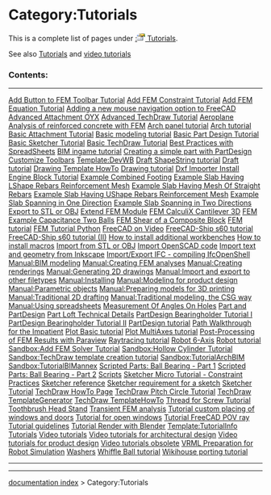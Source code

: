 # Category:Tutorials
This is a complete list of pages under [:<img src="images/Property.png" style="width:16px"> Tutorials](:Category_Tutorials.md).

See also [Tutorials](Tutorials.md) and [video tutorials](video_tutorials.md)

### Contents:

  ------------------------------------------------------------------------------------------------------------------------- ------------------------------------------------------------------------------------------------------- -------------------------------------------------------------------------------------------------------------------------
  [Add Button to FEM Toolbar Tutorial](Add_Button_to_FEM_Toolbar_Tutorial.md)                                       [Add FEM Constraint Tutorial](Add_FEM_Constraint_Tutorial.md)                                   [Add FEM Equation Tutorial](Add_FEM_Equation_Tutorial.md)
  [Adding a new mouse navigation option to FreeCAD](Adding_a_new_mouse_navigation_option_to_FreeCAD.md)             [Advanced Attachment OYX](Advanced_Attachment_OYX.md)                                           [Advanced TechDraw Tutorial](Advanced_TechDraw_Tutorial.md)
  [Aeroplane](Aeroplane.md)                                                                                         [Analysis of reinforced concrete with FEM](Analysis_of_reinforced_concrete_with_FEM.md)         [Arch panel tutorial](Arch_panel_tutorial.md)
  [Arch tutorial](Arch_tutorial.md)                                                                                 [Basic Attachment Tutorial](Basic_Attachment_Tutorial.md)                                       [Basic modeling tutorial](Basic_modeling_tutorial.md)
  [Basic Part Design Tutorial](Basic_Part_Design_Tutorial.md)                                                       [Basic Sketcher Tutorial](Basic_Sketcher_Tutorial.md)                                           [Basic TechDraw Tutorial](Basic_TechDraw_Tutorial.md)
  [Best Practices with SpreadSheets](Best_Practices_with_SpreadSheets.md)                                           [BIM ingame tutorial](BIM_ingame_tutorial.md)                                                   [Creating a simple part with PartDesign](Creating_a_simple_part_with_PartDesign.md)
  [Customize Toolbars](Customize_Toolbars.md)                                                                       [Template:DevWB](Template_DevWB.md)                                                             [Draft ShapeString tutorial](Draft_ShapeString_tutorial.md)
  [Draft tutorial](Draft_tutorial.md)                                                                               [Drawing Template HowTo](Drawing_Template_HowTo.md)                                             [Drawing tutorial](Drawing_tutorial.md)
  [Dxf Importer Install](Dxf_Importer_Install.md)                                                                   [Engine Block Tutorial](Engine_Block_Tutorial.md)                                               [Example Combined Footing](Example_Combined_Footing.md)
  [Example Slab Having LShape Rebars Reinforcement Mesh](Example_Slab_Having_LShape_Rebars_Reinforcement_Mesh.md)   [Example Slab Having Mesh Of Straight Rebars](Example_Slab_Having_Mesh_Of_Straight_Rebars.md)   [Example Slab Having UShape Rebars Reinforcement Mesh](Example_Slab_Having_UShape_Rebars_Reinforcement_Mesh.md)
  [Example Slab Spanning in One Direction](Example_Slab_Spanning_in_One_Direction.md)                               [Example Slab Spanning in Two Directions](Example_Slab_Spanning_in_Two_Directions.md)           [Export to STL or OBJ](Export_to_STL_or_OBJ.md)
  [Extend FEM Module](Extend_FEM_Module.md)                                                                         [FEM CalculiX Cantilever 3D](FEM_CalculiX_Cantilever_3D.md)                                     [FEM Example Capacitance Two Balls](FEM_Example_Capacitance_Two_Balls.md)
  [FEM Shear of a Composite Block](FEM_Shear_of_a_Composite_Block.md)                                               [FEM tutorial](FEM_tutorial.md)                                                                 [FEM Tutorial Python](FEM_Tutorial_Python.md)
  [FreeCAD on Video](FreeCAD_on_Video.md)                                                                           [FreeCAD-Ship s60 tutorial](FreeCAD-Ship_s60_tutorial.md)                                       [FreeCAD-Ship s60 tutorial (II)](FreeCAD-Ship_s60_tutorial_(II).md)
  [How to install additional workbenches](How_to_install_additional_workbenches.md)                                 [How to install macros](How_to_install_macros.md)                                               [Import from STL or OBJ](Import_from_STL_or_OBJ.md)
  [Import OpenSCAD code](Import_OpenSCAD_code.md)                                                                   [Import text and geometry from Inkscape](Import_text_and_geometry_from_Inkscape.md)             [Import/Export IFC - compiling IfcOpenShell](Import/Export_IFC_-_compiling_IfcOpenShell.md)
  [Manual:BIM modeling](Manual_BIM_modeling.md)                                                                     [Manual:Creating FEM analyses](Manual_Creating_FEM_analyses.md)                                 [Manual:Creating renderings](Manual_Creating_renderings.md)
  [Manual:Generating 2D drawings](Manual_Generating_2D_drawings.md)                                                 [Manual:Import and export to other filetypes](Manual_Import_and_export_to_other_filetypes.md)   [Manual:Installing](Manual_Installing.md)
  [Manual:Modeling for product design](Manual_Modeling_for_product_design.md)                                       [Manual:Parametric objects](Manual_Parametric_objects.md)                                       [Manual:Preparing models for 3D printing](Manual_Preparing_models_for_3D_printing.md)
  [Manual:Traditional 2D drafting](Manual_Traditional_2D_drafting.md)                                               [Manual:Traditional modeling, the CSG way](Manual:Traditional_modeling,_the_CSG_way.md)         [Manual:Using spreadsheets](Manual_Using_spreadsheets.md)
  [Measurement Of Angles On Holes](Measurement_Of_Angles_On_Holes.md)                                               [Part and PartDesign](Part_and_PartDesign.md)                                                   [Part Loft Technical Details](Part_Loft_Technical_Details.md)
  [PartDesign Bearingholder Tutorial I](PartDesign_Bearingholder_Tutorial_I.md)                                     [PartDesign Bearingholder Tutorial II](PartDesign_Bearingholder_Tutorial_II.md)                 [PartDesign tutorial](PartDesign_tutorial.md)
  [Path Walkthrough for the Impatient](Path_Walkthrough_for_the_Impatient.md)                                       [Plot Basic tutorial](Plot_Basic_tutorial.md)                                                   [Plot MultiAxes tutorial](Plot_MultiAxes_tutorial.md)
  [Post-Processing of FEM Results with Paraview](Post-Processing_of_FEM_Results_with_Paraview.md)                   [Raytracing tutorial](Raytracing_tutorial.md)                                                   [Robot 6-Axis](Robot_6-Axis.md)
  [Robot tutorial](Robot_tutorial.md)                                                                               [Sandbox:Add FEM Solver Tutorial](Sandbox_Add_FEM_Solver_Tutorial.md)                           [Sandbox:Hollow Cylinder Tutorial](Sandbox_Hollow_Cylinder_Tutorial.md)
  [Sandbox:TechDraw template creation tutorial](Sandbox_TechDraw_template_creation_tutorial.md)                     [Sandbox:TutorialArchBIM](Sandbox_TutorialArchBIM.md)                                           [Sandbox:TutorialBIMannex](Sandbox_TutorialBIMannex.md)
  [Scripted Parts: Ball Bearing - Part 1](Scripted_Parts:_Ball_Bearing_-_Part_1.md)                                 [Scripted Parts: Ball Bearing - Part 2](Scripted_Parts:_Ball_Bearing_-_Part_2.md)               [Scripts](Scripts.md)
  [Sketcher Micro Tutorial - Constraint Practices](Sketcher_Micro_Tutorial_-_Constraint_Practices.md)               [Sketcher reference](Sketcher_reference.md)                                                     [Sketcher requirement for a sketch](Sketcher_requirement_for_a_sketch.md)
  [Sketcher Tutorial](Sketcher_Tutorial.md)                                                                         [TechDraw HowTo Page](TechDraw_HowTo_Page.md)                                                   [TechDraw Pitch Circle Tutorial](TechDraw_Pitch_Circle_Tutorial.md)
  [TechDraw TemplateGenerator](TechDraw_TemplateGenerator.md)                                                       [TechDraw TemplateHowTo](TechDraw_TemplateHowTo.md)                                             [Thread for Screw Tutorial](Thread_for_Screw_Tutorial.md)
  [Toothbrush Head Stand](Toothbrush_Head_Stand.md)                                                                 [Transient FEM analysis](Transient_FEM_analysis.md)                                             [Tutorial custom placing of windows and doors](Tutorial_custom_placing_of_windows_and_doors.md)
  [Tutorial for open windows](Tutorial_for_open_windows.md)                                                         [Tutorial FreeCAD POV ray](Tutorial_FreeCAD_POV_ray.md)                                         [Tutorial guidelines](Tutorial_guidelines.md)
  [Tutorial Render with Blender](Tutorial_Render_with_Blender.md)                                                   [Template:TutorialInfo](Template_TutorialInfo.md)                                               [Tutorials](Tutorials.md)
  [Video tutorials](Video_tutorials.md)                                                                             [Video tutorials for architectural design](Video_tutorials_for_architectural_design.md)         [Video tutorials for product design](Video_tutorials_for_product_design.md)
  [Video tutorials obsolete](Video_tutorials_obsolete.md)                                                           [VRML Preparation for Robot Simulation](VRML_Preparation_for_Robot_Simulation.md)               [Washers](Washers.md)
  [Whiffle Ball tutorial](Whiffle_Ball_tutorial.md)                                                                 [Wikihouse porting tutorial](Wikihouse_porting_tutorial.md)                                     
  ------------------------------------------------------------------------------------------------------------------------- ------------------------------------------------------------------------------------------------------- -------------------------------------------------------------------------------------------------------------------------

---
[documentation index](../README.md) > Category:Tutorials

